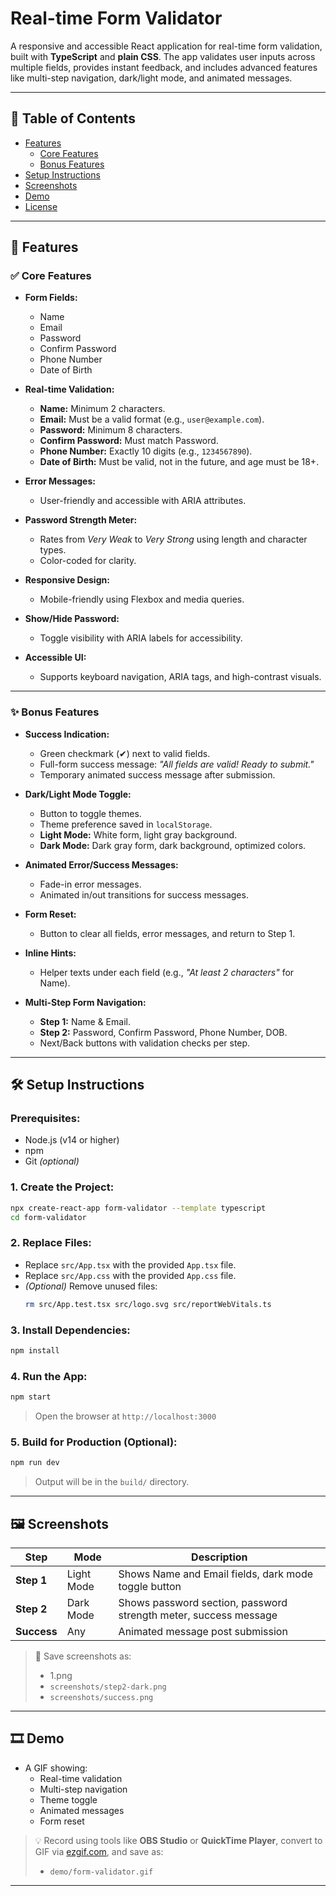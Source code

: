 # Real-time Form Validator

A responsive and accessible React application for real-time form validation, built with **TypeScript** and **plain CSS**. The app validates user inputs across multiple fields, provides instant feedback, and includes advanced features like multi-step navigation, dark/light mode, and animated messages.

---

## 📑 Table of Contents
- [Features](#features)
  - [Core Features](#core-features)
  - [Bonus Features](#bonus-features)
- [Setup Instructions](#setup-instructions)
- [Screenshots](#screenshots)
- [Demo](#demo)
- [License](#license)

---

## 🚀 Features

### ✅ Core Features

- **Form Fields:**  
  - Name  
  - Email  
  - Password  
  - Confirm Password  
  - Phone Number  
  - Date of Birth

- **Real-time Validation:**  
  - **Name:** Minimum 2 characters.  
  - **Email:** Must be a valid format (e.g., `user@example.com`).  
  - **Password:** Minimum 8 characters.  
  - **Confirm Password:** Must match Password.  
  - **Phone Number:** Exactly 10 digits (e.g., `1234567890`).  
  - **Date of Birth:** Must be valid, not in the future, and age must be 18+.

- **Error Messages:**  
  - User-friendly and accessible with ARIA attributes.

- **Password Strength Meter:**  
  - Rates from *Very Weak* to *Very Strong* using length and character types.
  - Color-coded for clarity.

- **Responsive Design:**  
  - Mobile-friendly using Flexbox and media queries.

- **Show/Hide Password:**  
  - Toggle visibility with ARIA labels for accessibility.

- **Accessible UI:**  
  - Supports keyboard navigation, ARIA tags, and high-contrast visuals.

---

### ✨ Bonus Features

- **Success Indication:**  
  - Green checkmark (✔) next to valid fields.  
  - Full-form success message: _"All fields are valid! Ready to submit."_  
  - Temporary animated success message after submission.

- **Dark/Light Mode Toggle:**  
  - Button to toggle themes.  
  - Theme preference saved in `localStorage`.  
  - **Light Mode:** White form, light gray background.  
  - **Dark Mode:** Dark gray form, dark background, optimized colors.

- **Animated Error/Success Messages:**  
  - Fade-in error messages.  
  - Animated in/out transitions for success messages.

- **Form Reset:**  
  - Button to clear all fields, error messages, and return to Step 1.

- **Inline Hints:**  
  - Helper texts under each field (e.g., _"At least 2 characters"_ for Name).

- **Multi-Step Form Navigation:**  
  - **Step 1:** Name & Email.  
  - **Step 2:** Password, Confirm Password, Phone Number, DOB.  
  - Next/Back buttons with validation checks per step.

---

## 🛠️ Setup Instructions

### Prerequisites:
- Node.js (v14 or higher)
- npm
- Git *(optional)*

### 1. Create the Project:

```bash
npx create-react-app form-validator --template typescript
cd form-validator
```

### 2. Replace Files:

- Replace `src/App.tsx` with the provided `App.tsx` file.
- Replace `src/App.css` with the provided `App.css` file.
- *(Optional)* Remove unused files:
  ```bash
  rm src/App.test.tsx src/logo.svg src/reportWebVitals.ts
  ```

### 3. Install Dependencies:

```bash
npm install
```

### 4. Run the App:

```bash
npm start
```

> Open the browser at `http://localhost:3000`

### 5. Build for Production (Optional):

```bash
npm run dev
```

> Output will be in the `build/` directory.

---

## 🖼️ Screenshots

| Step | Mode | Description |
|------|------|-------------|
| **Step 1** | Light Mode | Shows Name and Email fields, dark mode toggle button |
| **Step 2** | Dark Mode | Shows password section, password strength meter, success message |
| **Success** | Any | Animated message post submission |

> 📸 Save screenshots as:  
> - 1.png  
> - `screenshots/step2-dark.png`  
> - `screenshots/success.png`

---

## 🎞️ Demo

- A GIF showing:  
  - Real-time validation  
  - Multi-step navigation  
  - Theme toggle  
  - Animated messages  
  - Form reset

> 💡 Record using tools like **OBS Studio** or **QuickTime Player**, convert to GIF via [ezgif.com](https://ezgif.com/), and save as:  
> - `demo/form-validator.gif`

---



